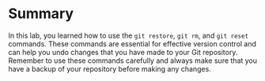 # Summary

In this lab, you learned how to use the `git restore`, `git rm`, and `git reset` commands. These commands are essential for effective version control and can help you undo changes that you have made to your Git repository. Remember to use these commands carefully and always make sure that you have a backup of your repository before making any changes.
